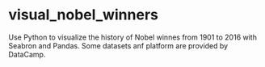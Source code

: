 # visual_nobel_winners
Use Python to visualize the history of Nobel winnes from 1901 to 2016 with Seabron and Pandas. Some datasets anf platform are provided by DataCamp.

